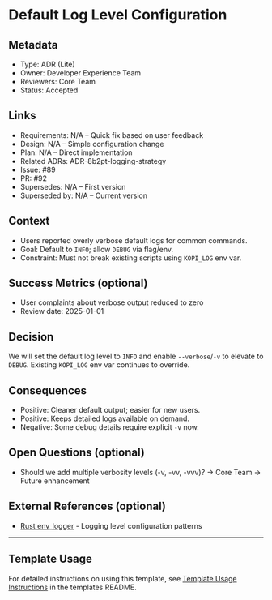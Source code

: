 # Default Log Level Configuration

## Metadata

- Type: ADR (Lite)
- Owner: Developer Experience Team
- Reviewers: Core Team
- Status: Accepted
  <!-- Proposed: Under discussion | Accepted: Approved and to be implemented | Rejected: Considered but not approved | Deprecated: No longer recommended | Superseded: Replaced by another ADR -->

## Links

<!-- Internal project artifacts only. For external resources, see External References section -->

- Requirements: N/A – Quick fix based on user feedback
- Design: N/A – Simple configuration change
- Plan: N/A – Direct implementation
- Related ADRs: ADR-8b2pt-logging-strategy
- Issue: #89
- PR: #92
- Supersedes: N/A – First version
- Superseded by: N/A – Current version

## Context

<!-- 2–4 bullets describing the problem, constraints, and scope. -->

- Users reported overly verbose default logs for common commands.
- Goal: Default to `INFO`; allow `DEBUG` via flag/env.
- Constraint: Must not break existing scripts using `KOPI_LOG` env var.

## Success Metrics (optional)

<!-- Simple success criteria if measurable -->

- User complaints about verbose output reduced to zero
- Review date: 2025-01-01

## Decision

We will set the default log level to `INFO` and enable `--verbose`/`-v` to elevate to `DEBUG`. Existing `KOPI_LOG` env var continues to override.

## Consequences

<!-- List the key outcomes, split into positives/negatives as needed. -->

- Positive: Cleaner default output; easier for new users.
- Positive: Keeps detailed logs available on demand.
- Negative: Some debug details require explicit `-v` now.

## Open Questions (optional)

<!-- Questions that arose during decision-making -->

- Should we add multiple verbosity levels (-v, -vv, -vvv)? → Core Team → Future enhancement

## External References (optional)

<!-- External standards, specifications, articles, or documentation only -->

- [Rust env_logger](https://docs.rs/env_logger) - Logging level configuration patterns

---

## Template Usage

For detailed instructions on using this template, see [Template Usage Instructions](../README.md#adr-templates-adrmd-and-adr-litemd) in the templates README.
